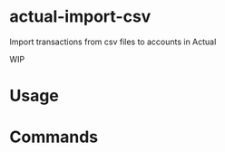 # actual-import-csv

Import transactions from csv files to accounts in Actual

WIP

<!-- toc -->
# Usage
<!-- usage -->
# Commands
<!-- commands -->
